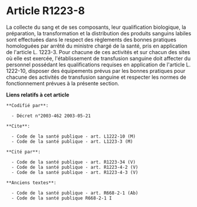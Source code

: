 # Article R1223-8

La collecte du sang et de ses composants, leur qualification biologique, la préparation, la transformation et la distribution
des produits sanguins labiles sont effectuées dans le respect des règlements des bonnes pratiques homologuées par arrêté du
ministre chargé de la santé, pris en application de l'article L. 1223-3. Pour chacune de ces activités et sur chacun des
sites où elle est exercée, l'établissement de transfusion sanguine doit affecter du personnel possédant les qualifications
requises en application de l'article L. 1222-10, disposer des équipements prévus par les bonnes pratiques pour chacune des
activités de transfusion sanguine et respecter les normes de fonctionnement prévues à la présente section.

**Liens relatifs à cet article**

	**Codifié par**:

	  - Décret n°2003-462 2003-05-21

	**Cite**:

	  - Code de la santé publique - art. L1222-10 (M)
	  - Code de la santé publique - art. L1223-3 (M)

	**Cité par**:

	  - Code de la santé publique - art. R1223-34 (V)
	  - Code de la santé publique - art. R1223-4-2 (V)
	  - Code de la santé publique - art. R1223-4-3 (V)

	**Anciens textes**:

	  - Code de la santé publique - art. R668-2-1 (Ab)
	  - Code de la santé publique R668-2-1 I
